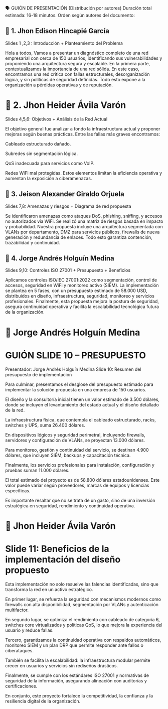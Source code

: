 🗣️ GUIÓN DE PRESENTACIÓN (Distribución por autores)
Duración total estimada: 16-18 minutos.
Orden según autores del documento:

## 🎤 1. Jhon Edison Hincapié García
Slides 1 ,2,3 : Introducción + Planteamiento del Problema

Hola a todos, Vamos a presentar un diagnóstico completo de una red empresarial con cerca de 150 usuarios, identificando sus vulnerabilidades y proponiendo una arquitectura segura y escalable.
En la primera parte, contextualizamos la importancia de una red sólida. En este caso, encontramos una red crítica con fallas estructurales, desorganización lógica, y sin políticas de seguridad definidas. Todo esto expone a la organización a pérdidas operativas y de reputación.

#  🎤 2. Jhon Heider Ávila Varón
Slides 4,5,6: Objetivos + Análisis de la Red Actual

El objetivo general fue analizar a fondo la infraestructura actual y proponer mejoras según buenas prácticas.
Entre las fallas más graves encontramos:

Cableado estructurado dañado.

Subredes sin segmentación lógica.

QoS inadecuada para servicios como VoIP.

Redes WiFi mal protegidas.
Estos elementos limitan la eficiencia operativa y aumentan la exposición a ciberamenazas.

## 🎤 3. Jeison Alexander Giraldo Orjuela
Slides 7,8: Amenazas y riesgos + Diagrama de red propuesta

Se identificaron amenazas como ataques DoS, phishing, sniffing, y accesos no autorizados vía WiFi. Se realizó una matriz de riesgos basada en impacto y probabilidad.
Nuestra propuesta incluye una arquitectura segmentada con VLANs por departamento, DMZ para servicios públicos, firewalls de nueva generación y redundancia de enlaces. Todo esto garantiza contención, trazabilidad y continuidad.

## 🎤 4. Jorge Andrés Holguín Medina
Slides 9,10: Controles ISO 27001 + Presupuesto + Beneficios

Aplicamos controles ISO/IEC 27001:2022 como segmentación, control de accesos, seguridad en WiFi y monitoreo activo (SIEM).
La implementación se plantea en 5 fases, con un presupuesto estimado de 58.000 USD, distribuidos en diseño, infraestructura, seguridad, monitoreo y servicios profesionales.
Finalmente, esta propuesta mejora la postura de seguridad, asegura continuidad operativa y facilita la escalabilidad tecnológica futura de la organización.


# 🎤  Jorge Andrés Holguín Medina
# GUIÓN SLIDE 10 – PRESUPUESTO
Presentador: Jorge Andrés Holguín Medina
Slide 10: Resumen del presupuesto de implementación

Para culminar, presentamos el desglose del presupuesto estimado para implementar la solución propuesta en una empresa de 150 usuarios.

El diseño y la consultoría inicial tienen un valor estimado de 3.500 dólares, donde se incluyen el levantamiento del estado actual y el diseño detallado de la red.

La infraestructura física, que contempla el cableado estructurado, racks, switches y UPS, suma 26.400 dólares.

En dispositivos lógicos y seguridad perimetral, incluyendo firewalls, servidores y configuración de VLANs, se proyectan 13.000 dólares.

Para monitoreo, gestión y continuidad del servicio, se destinan 4.900 dólares, que incluyen SIEM, backups y capacitación técnica.

Finalmente, los servicios profesionales para instalación, configuración y pruebas suman 11.000 dólares.

El total estimado del proyecto es de 58.800 dólares estadounidenses. Este valor puede variar según proveedores, marcas de equipos y licencias específicas.

Es importante resaltar que no se trata de un gasto, sino de una inversión estratégica en seguridad, rendimiento y continuidad operativa.

# 🎤  Jhon Heider Ávila Varón
# Slide 11: Beneficios de la implementación del diseño propuesto

Esta implementación no solo resuelve las falencias identificadas, sino que transforma la red en un activo estratégico.

En primer lugar, se refuerza la seguridad con mecanismos modernos como firewalls con alta disponibilidad, segmentación por VLANs y autenticación multifactor.

En segundo lugar, se optimiza el rendimiento con cableado de categoría 6, switches core virtualizados y políticas QoS, lo que mejora la experiencia del usuario y reduce fallas.

Tercero, garantizamos la continuidad operativa con respaldos automáticos, monitoreo SIEM y un plan DRP que permite responder ante fallos o ciberataques.

También se facilita la escalabilidad: la infraestructura modular permite crecer en usuarios y servicios sin rediseños drásticos.

Finalmente, se cumple con los estándares ISO 27001 y normativas de seguridad de la información, asegurando alineación con auditorías y certificaciones.

En conjunto, este proyecto fortalece la competitividad, la confianza y la resiliencia digital de la organización.
